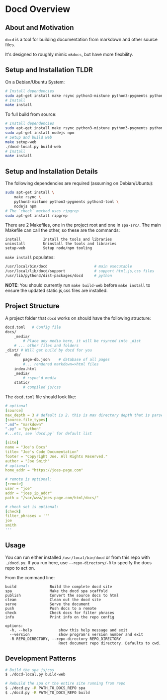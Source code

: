 # Docd Overview

## About and Motivation

`docd` is a tool for building documentation from markdown and other source files.

It's designed to roughly mimic `mkdocs`, but have more flexbility.


## Setup and Installation TLDR

On a Debian/Ubuntu System:

```sh
# Install dependencies
sudo apt-get install make rsync python3-mistune python3-pygments python3-toml ripgrep
# Install
make install 
```

To full build from source:

```sh
# Install dependencies
sudo apt-get install make rsync python3-mistune python3-pygments python3-tomlripgrep
sudo apt-get install nodejs npm 
# Setup and build web
make setup-web
./docd-local.py build-web
# Install
make install 
```


## Setup and Installation Details

The following dependencies are required (assuming on Debian/Ubuntu):

```sh
sudo apt-get install \
    make rsync \
    python3-mistune python3-pygments python3-toml \
    nodejs npm
# The `check` method uses ripgrep
sudo apt-get install ripgrep
```

There are 2 Makefiles, one in the project root and one in `spa-src/`.
The main Makefile can call the other, so these are the commands:

```
install          Install the tools and libraries
uninstall        Uninstall the tools and libraries
setup-web        Setup node/npm tooling
```

`make install` populates:

```sh
/usr/local/bin/docd                     # main executable
/usr/local/lib/docd/support             # support html,js,css files
/usr/lib/python3/dist-packages/docd     # python
```

**NOTE**: You should currently run `make build-web` before `make install` to ensure the updated static js,css files are installed.


## Project Structure

A project folder that `docd` works on should have the following structure:

```sh
docd.toml   # Config file
docs/
    _media/
        # Place any media here, it will be rsynced into _dist
    # ... other files and folders
_dist/ # Will get build by docd for you
    db/
        page-db.json    # database of all pages
        #... rendered markdown=>html files
    index.html
    _media/
        # rsync'd media
    static/
        # compiled js/css
```

The `docd.toml` file should look like:

```yaml
# optional
[source]
max_depth = 3 # default is 2. this is max directory depth that is parsed
[source.file_types]
".md"= "markdown"
".py" = "python"
#...etc, see `docd.py` for default list

[site]
name = "Joe's Docs"
title= "Joe's Code Documentation"
footer = "Copyright Joe. All Rights Reserved."
author = "Joe Smith"
# optional:
home_addr = "https://joes-page.com"

# remote is optional:
[remote]
user = "joe"
addr = "joes_ip_addr"
path = "/var/www/joes-page.com/html/docs/"

# check set is optional:
[check]
filter_phrases = '''
joe
smith
'''
```


## Usage

You can run either installed `/usr/local/bin/docd` or from this repo with `./docd.py`.
If you run here, use `--repo-directory/-R` to specify the docs repo to act on.

From the command line:

```
build               Build the complete docd site
spa                 Make the docd spa scaffold
publish             Convert the source docs to html
clean               Clean out the docd site
serve               Serve the document
push                Push docs to a remote
check               Check docs for filter phrases
info                Print info on the repo config

options:
  -h, --help            show this help message and exit
  --version             show program's version number and exit
  -R REPO_DIRECTORY, --repo-directory REPO_DIRECTORY
                        Root document repo directory. Defaults to cwd.
```


## Development Patterns

```sh
# Build the spa js/css
$ ./docd-local.py build-web

# Rebuild the spa or the entire site running from repo
$ ./docd.py -R PATH_TO_DOCS_REPO spa
$ ./docd.py -R PATH_TO_DOCS_REPO build
```
